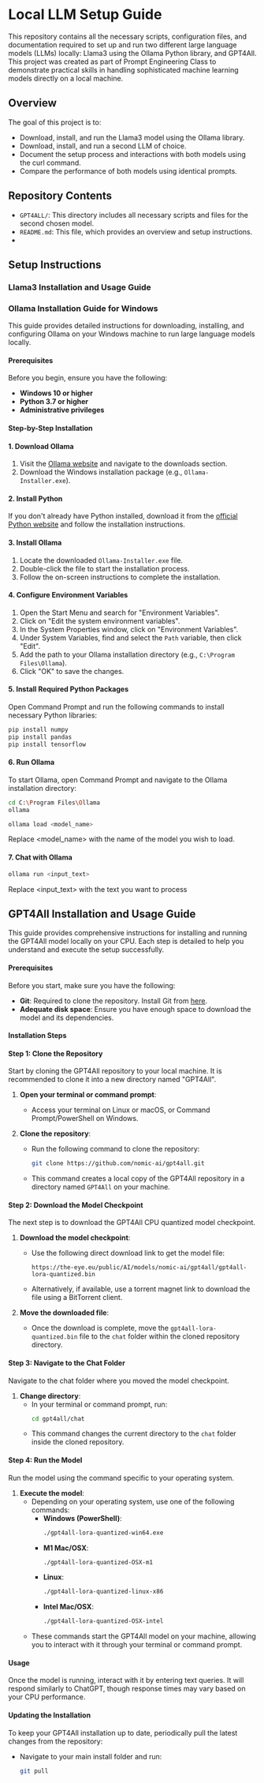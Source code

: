 # Local LLM Setup Guide

This repository contains all the necessary scripts, configuration files, and documentation required to set up and run two different large language models (LLMs) locally: Llama3 using the Ollama Python library, and GPT4All. This project was created as part of Prompt Engineering Class to demonstrate practical skills in handling sophisticated machine learning models directly on a local machine.

## Overview

The goal of this project is to:
- Download, install, and run the Llama3 model using the Ollama library.
- Download, install, and run a second LLM of choice.
- Document the setup process and interactions with both models using the curl command.
- Compare the performance of both models using identical prompts.

## Repository Contents
- `GPT4ALL/`: This directory includes all necessary scripts and files for the second chosen model.
- `README.md`: This file, which provides an overview and setup instructions.
- 
## Setup Instructions

### Llama3 Installation and Usage Guide

### Ollama Installation Guide for Windows

This guide provides detailed instructions for downloading, installing, and configuring Ollama on your Windows machine to run large language models locally.

#### Prerequisites

Before you begin, ensure you have the following:
- **Windows 10 or higher**
- **Python 3.7 or higher**
- **Administrative privileges**

#### Step-by-Step Installation

#### 1. Download Ollama

1. Visit the [Ollama website](https://www.ollama.ai) and navigate to the downloads section.
2. Download the Windows installation package (e.g., `Ollama-Installer.exe`).

#### 2. Install Python

If you don't already have Python installed, download it from the [official Python website](https://www.python.org/downloads/) and follow the installation instructions.

#### 3. Install Ollama

1. Locate the downloaded `Ollama-Installer.exe` file.
2. Double-click the file to start the installation process.
3. Follow the on-screen instructions to complete the installation.

#### 4. Configure Environment Variables

1. Open the Start Menu and search for "Environment Variables".
2. Click on "Edit the system environment variables".
3. In the System Properties window, click on "Environment Variables".
4. Under System Variables, find and select the `Path` variable, then click "Edit".
5. Add the path to your Ollama installation directory (e.g., `C:\Program Files\Ollama`).
6. Click "OK" to save the changes.

#### 5. Install Required Python Packages

Open Command Prompt and run the following commands to install necessary Python libraries:
```sh
pip install numpy
pip install pandas
pip install tensorflow
```
#### 6. Run Ollama

To start Ollama, open Command Prompt and navigate to the Ollama installation directory:

```sh
cd C:\Program Files\Ollama
ollama

ollama load <model_name>
```
Replace <model_name> with the name of the model you wish to load.

#### 7. Chat with Ollama

```sh
ollama run <input_text>
```
Replace <input_text> with the text you want to process


## GPT4All Installation and Usage Guide

This guide provides comprehensive instructions for installing and running the GPT4All model locally on your CPU. Each step is detailed to help you understand and execute the setup successfully.

#### Prerequisites

Before you start, make sure you have the following:
- **Git**: Required to clone the repository. Install Git from [here](https://git-scm.com/downloads).
- **Adequate disk space**: Ensure you have enough space to download the model and its dependencies.

#### Installation Steps

#### Step 1: Clone the Repository

Start by cloning the GPT4All repository to your local machine. It is recommended to clone it into a new directory named "GPT4All".

1. **Open your terminal or command prompt**:
   - Access your terminal on Linux or macOS, or Command Prompt/PowerShell on Windows.

2. **Clone the repository**:
   - Run the following command to clone the repository:
     ```bash
     git clone https://github.com/nomic-ai/gpt4all.git
     ```
   - This command creates a local copy of the GPT4All repository in a directory named `GPT4All` on your machine.

#### Step 2: Download the Model Checkpoint

The next step is to download the GPT4All CPU quantized model checkpoint.

1. **Download the model checkpoint**:
   - Use the following direct download link to get the model file:
     ```plaintext
     https://the-eye.eu/public/AI/models/nomic-ai/gpt4all/gpt4all-lora-quantized.bin
     ```
   - Alternatively, if available, use a torrent magnet link to download the file using a BitTorrent client.

2. **Move the downloaded file**:
   - Once the download is complete, move the `gpt4all-lora-quantized.bin` file to the `chat` folder within the cloned repository directory.

#### Step 3: Navigate to the Chat Folder

Navigate to the chat folder where you moved the model checkpoint.

1. **Change directory**:
   - In your terminal or command prompt, run:
     ```bash
     cd gpt4all/chat
     ```
   - This command changes the current directory to the `chat` folder inside the cloned repository.

#### Step 4: Run the Model

Run the model using the command specific to your operating system.

1. **Execute the model**:
   - Depending on your operating system, use one of the following commands:
     - **Windows (PowerShell)**:
       ```bash
       ./gpt4all-lora-quantized-win64.exe
       ```
     - **M1 Mac/OSX**:
       ```bash
       ./gpt4all-lora-quantized-OSX-m1
       ```
     - **Linux**:
       ```bash
       ./gpt4all-lora-quantized-linux-x86
       ```
     - **Intel Mac/OSX**:
       ```bash
       ./gpt4all-lora-quantized-OSX-intel
       ```
   - These commands start the GPT4All model on your machine, allowing you to interact with it through your terminal or command prompt.

#### Usage

Once the model is running, interact with it by entering text queries. It will respond similarly to ChatGPT, though response times may vary based on your CPU performance.

#### Updating the Installation

To keep your GPT4All installation up to date, periodically pull the latest changes from the repository:
- Navigate to your main install folder and run:
  ```bash
  git pull


